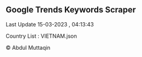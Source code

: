 

## Google Trends Keywords Scraper 
 
Last Update 15-03-2023 , 04:13:43

Country List :
VIETNAM.json



© Abdul Muttaqin 
